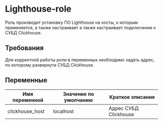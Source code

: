 Lighthouse-role
=========

Роль производит установку ПО Lighthouse на хосты, к которым применяется, а также настраивает а также настраивает подключение к СУБД Clickhouse.

Требования
------------

Для корректной работы роли в переменных необходимо задать адрес, по которому развернута СУБД Clickhouse.

Переменные
--------------

| Имя переменной   | Значение по умолчанию | Краткое описание           | 
|------------------|-----------------------|----------------------------|
| clickhouse_host  | localhost             | Адрес СУБД Clickhouse      |
